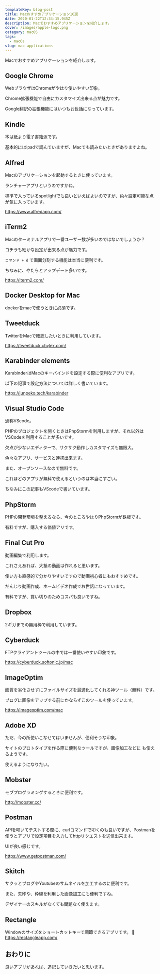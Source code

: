 ```yaml
---
templateKey: blog-post
title: Macおすすめアプリケーション16選
date: 2020-01-22T12:34:15.945Z
description: Macでおすすめアプリケーションを紹介します。
cover: /images/apple-logo.png
category: macOS
tags:
  - macOs
slug: mac-applications
---
```


Macでおすすめアプリケーションを紹介します。

## Google Chrome

WebブラウザはChromeがやはり使いやすい印象。

Chrome拡張機能で自由にカスタマイズ出来る点が魅力です。

Google翻訳の拡張機能にはいつもお世話になっています。

## Kindle

本は紙より電子書籍派です。

基本的にはipadで読んでいますが、Macでも読みたいときがありますよね。

## Alfred

Macのアプリケーションを起動するときに使っています。

ランチャーアプリというのですかね。

標準で入っているspotlightでも良いといえばよいのですが、色々設定可能な点が気に入っています。

https://www.alfredapp.com/

## iTerm2

Macのターミナルアプリで一番ユーザー数が多いのではないでしょうか？

コチラも細かな設定が出来る点が魅力です。

`コマンド + d` で画面分割する機能は本当に便利です。

ちなみに、やたらとアップデート多いです。

https://iterm2.com/

## Docker Desktop for Mac

dockerをmacで使うときに必須です。


## Tweetduck

TwitterをMacで確認したいときに利用しています。

https://tweetduck.chylex.com/

## Karabinder elements

KarabinderはMacのキーバインドを設定する際に便利なアプリです。

以下の記事で設定方法については詳しく書いています。

https://junpeko.tech/karabinder


## Visual Studio Code

通称VScode。

PHPのプロジェクトを開くときはPhpStormを利用しますが、それ以外はVSCodeを利用することが多いです。

欠点が少ないエディターで、サクサク動作しカスタマイズも無限大。

色々なアプリ、サービスと連携出来ます。

また、オープンソースなので無料です。

これほどのアプリが無料で使えるというのは本当にすごい。

ちなみにこの記事もVScodeで書いています。

## PhpStorm

PHPの開発環境を整えるなら、今のところやはりPhpStormが鉄板です。

有料ですが、購入する価値アリです。

## Final Cut Pro

動画編集で利用します。

これさえあれば、大抵の動画は作れると思います。

使い方も直感的で分かりやすいですので動画初心者にもおすすめです。

だんじり動画作成、ホームビデオ作成でお世話になっています。

有料ですが、買い切りのためコスパも良いですね。

## Dropbox

2ギガまでの無用枠で利用しています。

## Cyberduck

FTPクライアントツールの中では一番使いやすい印象です。

https://cyberduck.softonic.jp/mac

## ImageOptim

画質を劣化させずにファイルサイズを最適化してくれる神ツール（無料）です。

ブログに画像をアップする前にかならずこのツールを使っています。

https://imageoptim.com/mac


## Adobe XD

ただ、今の所使いこなせてはいませんが、便利そうな印象。

サイトのプロトタイプを作る際に便利なツールですが、画像加工などに
も使えるようです。

使えるようになりたい。

## Mobster

モブプログラミングするときに便利です。

http://mobster.cc/

## Postman

APIを叩いてテストする際に、curlコマンドで叩くのも良いですが、Postmanを使うとアプリで設定項目を入力してhttpリクエストを送信出来ます。

UIが良い感じです。

https://www.getpostman.com/

## Skitch

サクッとブログやYoutubeのサムネイルを加工するのに便利です。

また、矢印や、枠線を利用した画像加工にも便利ですね。

デザイナーのスキルがなくても問題なく使えます。

## Rectangle

Windowのサイズをショートカットキーで調節できるアプリです。

https://rectangleapp.com/

## おわりに

良いアプリがあれば、追記していきたいと思います。
